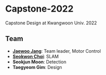 # Capstone-2022
Capstone Design at Kwangwoon Univ. 2022

## Team
- [**Jaewoo Jang**](https://github.com/wodnek1996): Team leader, Motor Control
- [**Seokwon Choi**](https://github.com/csw609): SLAM
- **Seokjun Moon**: Detection
- **Taegyeom Gim**: Design

